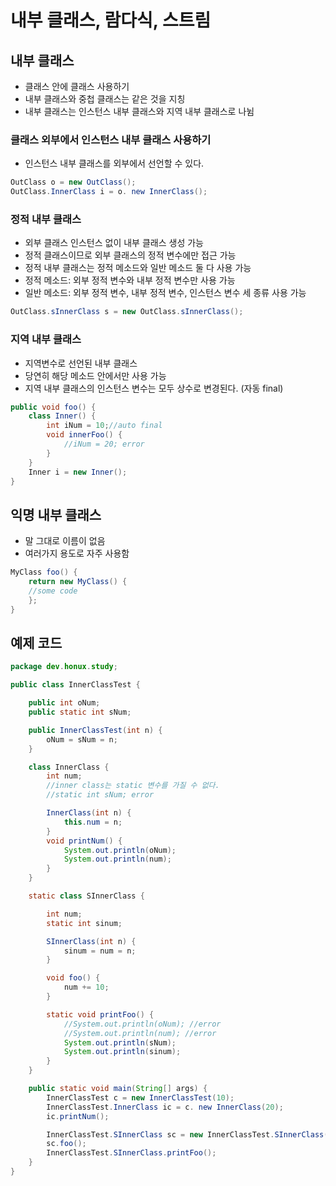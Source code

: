 # 내부 클래스, 람다식, 스트림

## 내부 클래스

- 클래스 안에 클래스 사용하기
- 내부 클래스와 중첩 클래스는 같은 것을 지칭
- 내부 클래스는 인스턴스 내부 클래스와 지역 내부 클래스로 나뉨

### 클래스 외부에서 인스턴스 내부 클래스 사용하기

- 인스턴스 내부 클래스를 외부에서 선언할 수 있다.

```java
OutClass o = new OutClass();
OutClass.InnerClass i = o. new InnerClass();
```

### 정적 내부 클래스

- 외부 클래스 인스턴스 없이 내부 클래스 생성 가능
- 정적 클래스이므로 외부 클래스의 정적 변수에만 접근 가능
- 정적 내부 클래스는 정적 메소드와 일반 메소드 둘 다 사용 가능
- 정적 메소드: 외부 정적 변수와 내부 정적 변수만 사용 가능
- 일반 메소드: 외부 정적 변수, 내부 정적 변수, 인스턴스 변수 세 종류 사용 가능

```java
OutClass.sInnerClass s = new OutClass.sInnerClass();
```

### 지역 내부 클래스

- 지역변수로 선언된 내부 클래스
- 당연히 해당 메소드 안에서만 사용 가능
- 지역 내부 클래스의 인스턴스 변수는 모두 상수로 변경된다. (자동 final)

```java
public void foo() {
    class Inner() {
        int iNum = 10;//auto final
        void innerFoo() {
            //iNum = 20; error
        }
    }
    Inner i = new Inner();
}

```

## 익명 내부 클래스

- 말 그대로 이름이 없음
- 여러가지 용도로 자주 사용함

```java
MyClass foo() {
    return new MyClass() {
    //some code
    };
}
```

## 예제 코드

```java
package dev.honux.study;

public class InnerClassTest {

    public int oNum;
    public static int sNum;

    public InnerClassTest(int n) {
        oNum = sNum = n;
    }

    class InnerClass {
        int num;
        //inner class는 static 변수를 가질 수 없다.
        //static int sNum; error

        InnerClass(int n) {
            this.num = n;
        }
        void printNum() {
            System.out.println(oNum);
            System.out.println(num);
        }
    }

    static class SInnerClass {

        int num;
        static int sinum;

        SInnerClass(int n) {
            sinum = num = n;
        }

        void foo() {
            num += 10;
        }

        static void printFoo() {
            //System.out.println(oNum); //error
            //System.out.println(num); //error
            System.out.println(sNum);
            System.out.println(sinum);
        }
    }

    public static void main(String[] args) {
        InnerClassTest c = new InnerClassTest(10);
        InnerClassTest.InnerClass ic = c. new InnerClass(20);
        ic.printNum();

        InnerClassTest.SInnerClass sc = new InnerClassTest.SInnerClass(30);
        sc.foo();
        InnerClassTest.SInnerClass.printFoo();
    }
}
```